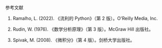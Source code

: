 参考文献

1.  Ramalho, L. (2022). 《流利的 Python》（第 2 版）。O'Reilly Media, Inc.

1.  Rudin, W. (1976). 《数学分析原理》（第 3 版）。McGraw Hill 出版社。

1.  Spivak, M. (2008). 《微积分》（第 4 版）。剑桥大学出版社。
